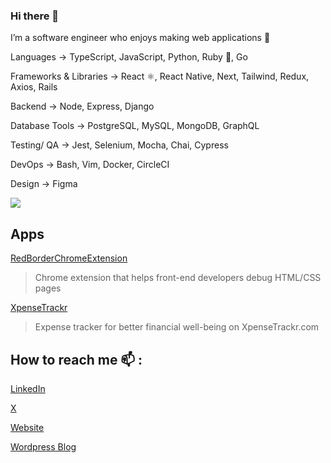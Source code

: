 ### Hi there 👋

I’m a software engineer who enjoys making web applications 🌱 

Languages → TypeScript, JavaScript, Python, Ruby 💎, Go

Frameworks & Libraries → React ⚛️, React Native, Next, Tailwind, Redux, Axios, Rails

Backend → Node, Express, Django

Database Tools → PostgreSQL, MySQL, MongoDB, GraphQL

Testing/ QA → Jest, Selenium, Mocha, Chai, Cypress

DevOps → Bash, Vim, Docker, CircleCI

Design → Figma

<img src='https://github-readme-stats.vercel.app/api/top-langs/?username=adnjoo' />

## Apps

[RedBorderChromeExtension](https://chrome.google.com/webstore/detail/red-border-chrome-extensi/cgbdhepdbbcdfdlopicohifabajofjbg?hl=en)
> Chrome extension that helps front-end developers debug HTML/CSS pages

[XpenseTrackr](https://xpensetrackr.com)
> Expense tracker for better financial well-being on XpenseTrackr.com

## How to reach me 📫 :

[LinkedIn](https://linkedin.com/in/adnjoo/)

[X](https://x.com/adnjoo/)

[Website](https://adnjoo.com/)

[Wordpress Blog](https://adnjoo.wordpress.com/)
